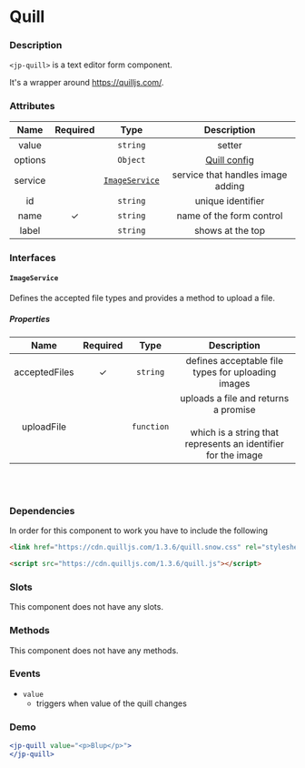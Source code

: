 # Quill

### Description

`<jp-quill>` is a text editor form component.

It's a wrapper around https://quilljs.com/.

### Attributes

| **Name** | **Required** | **Type** | **Description** |
| :----: | :----: | :----: | :---: |
| value | | `string` | setter |
| options | |`Object` | [Quill config](https://quilljs.com/docs/configuration/)|
| service | | [`ImageService`](#imageservice) | service that handles image adding |
| id | | `string` | unique identifier |
| name | ✓ | `string` |  name of the form control |
| label | | `string` | shows at the top |

### Interfaces

#### `ImageService`

Defines the accepted file types and provides a method to upload a file.

##### Properties

| **Name** | **Required** | **Type** |**Description** |
| :----: | :----: | :----: | :---: |
| acceptedFiles | ✓ | `string` | defines acceptable file types for uploading images |
| uploadFile |  |`function` | uploads a file and returns a promise <br></br> which is a string that represents an identifier for the image |

<br></br>

### Dependencies

In order for this component to work you have to include the following

```html
<link href="https://cdn.quilljs.com/1.3.6/quill.snow.css" rel="stylesheet">
```
```html
<script src="https://cdn.quilljs.com/1.3.6/quill.js"></script>
```

### Slots

This component does not have any slots.

### Methods

This component does not have any methods.

### Events

- `value` 
  - triggers when value of the quill changes

### Demo

```jsx live
<jp-quill value="<p>Blup</p>">
</jp-quill>
```
